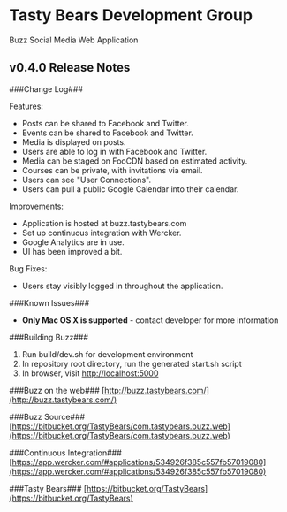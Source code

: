 Tasty Bears Development Group
=========================
Buzz Social Media
Web Application


v0.4.0 Release Notes
-------------------

###Change Log###

Features:
* Posts can be shared to Facebook and Twitter.
* Events can be shared to Facebook and Twitter.
* Media is displayed on posts.
* Users are able to log in with Facebook and Twitter.
* Media can be staged on FooCDN based on estimated activity.
* Courses can be private, with invitations via email.
* Users can see "User Connections".
* Users can pull a public Google Calendar into their calendar.

Improvements:
* Application is hosted at buzz.tastybears.com
* Set up continuous integration with Wercker.
* Google Analytics are in use.
* UI has been improved a bit.

Bug Fixes:
* Users stay visibly logged in throughout the application.


###Known Issues###
* __Only Mac OS X is supported__ - contact developer for more information

###Building Buzz###
1. Run build/dev.sh for development environment
1. In repository root directory, run the generated start.sh script
1. In browser, visit [http://localhost:5000](http://localhost:5000)

###Buzz on the web###
[http://buzz.tastybears.com/](http://buzz.tastybears.com/)

###Buzz Source###
[https://bitbucket.org/TastyBears/com.tastybears.buzz.web](https://bitbucket.org/TastyBears/com.tastybears.buzz.web)

###Continuous Integration###
[https://app.wercker.com/#applications/534926f385c557fb57019080](https://app.wercker.com/#applications/534926f385c557fb57019080)

###Tasty Bears###
[https://bitbucket.org/TastyBears](https://bitbucket.org/TastyBears)
